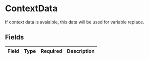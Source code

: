 # ContextData

If context data is avaialble, this data will be used for variable replace.


## Fields

| Field       | Type        | Required    | Description |
| ----------- | ----------- | ----------- | ----------- |